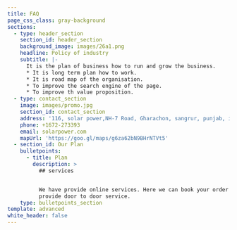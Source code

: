 ```yaml
---
title: FAQ
page_css_class: gray-background
sections:
  - type: header_section
    section_id: header_section
    background_image: images/26a1.png
    headline: Policy of industry
    subtitle: |-
      It is the plan of business how to run and grow the business.
      * It is long term plan how to work. 
      * It is road map of the organisation.
      * To improve the search engine of the page.
      * To improve th value proposition.
  - type: contact_section
    image: images/promo.jpg
    section_id: contact_section
    address: '116, solar power,NH-7 Road, Gharachon, sangrur, punjab, india'
    phone: +1672-273393
    email: solarpower.com
    mapUrl: 'https://goo.gl/maps/g6za62bN9BHrNTVt5'
  - section_id: Our Plan
    bulletpoints:
      - title: Plan
        description: >
          ## services


          We have provide online services. Here we can book your order and
          provide door to door service.
    type: bulletpoints_section
template: advanced
white_header: false
---
```

